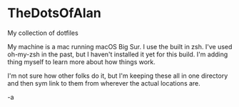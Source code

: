 # TheDotsOfAlan

My collection of dotfiles

My machine is a mac running macOS Big Sur. I use the
built in zsh. I've used oh-my-zsh in the past, but
I haven't installed it yet for this build. I'm
adding thing myself to learn more about how things
work.

I'm not sure how other folks do it, but I'm keeping
these all in one directory and then sym link to them
from wherever the actual locations are.

-a
